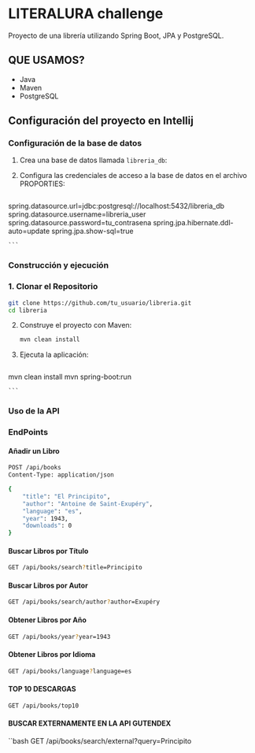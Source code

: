 # LITERALURA challenge

Proyecto de una librería utilizando Spring Boot, JPA y PostgreSQL.

## QUE USAMOS?
- Java 
- Maven
- PostgreSQL

## Configuración del proyecto en Intellij

### Configuración de la base de datos

1. Crea una base de datos llamada `libreria_db`:


2. Configura las credenciales de acceso a la base de datos en el archivo PROPORTIES:

    ```properties
spring.datasource.url=jdbc:postgresql://localhost:5432/libreria_db
spring.datasource.username=libreria_user
spring.datasource.password=tu_contrasena
spring.jpa.hibernate.ddl-auto=update
spring.jpa.show-sql=true

    ```

### Construcción y ejecución

### 1. Clonar el Repositorio

```bash
git clone https://github.com/tu_usuario/libreria.git
cd libreria
```
2. Construye el proyecto con Maven:

    ```bash
    mvn clean install
    ```

3. Ejecuta la aplicación:

    ```bash
mvn clean install
mvn spring-boot:run

    ```

### Uso de la API

### EndPoints 

#### Añadir un Libro

```bash
POST /api/books
Content-Type: application/json

{
    "title": "El Principito",
    "author": "Antoine de Saint-Exupéry",
    "language": "es",
    "year": 1943,
    "downloads": 0
}

 ```
#### Buscar Libros por Título

```bash
GET /api/books/search?title=Principito

 ```
#### Buscar Libros por Autor
```bash
GET /api/books/search/author?author=Exupéry
 ```
#### Obtener Libros por Año
```bash
GET /api/books/year?year=1943

```
#### Obtener Libros por Idioma
```bash
GET /api/books/language?language=es

```

#### TOP 10 DESCARGAS

```bash
GET /api/books/top10

```

#### BUSCAR EXTERNAMENTE EN LA API GUTENDEX

``bash
GET /api/books/search/external?query=Principito
```



